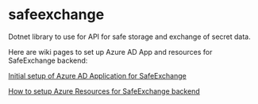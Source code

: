 # safeexchange
Dotnet library to use for API for safe storage and exchange of secret data.

Here are wiki pages to set up Azure AD App and resources for SafeExchange backend:

[Initial setup of Azure AD Application for SafeExchange](https://github.com/yury-opolev/safeexchange/wiki/Initial-Setup-of-Azure-AD-Application-for-SafeExchange)

[How to setup Azure Resources for SafeExchange backend](https://github.com/yury-opolev/safeexchange/wiki/How-to-setup-Azure-Resources-for-SafeExchange-backend)
